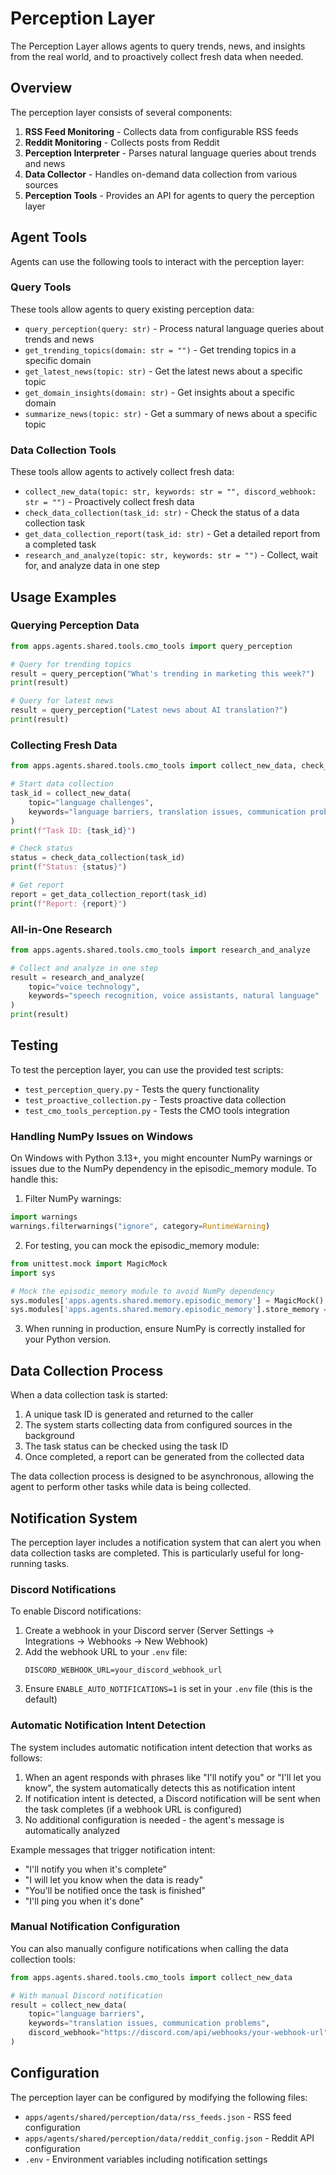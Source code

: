 # Perception Layer

The Perception Layer allows agents to query trends, news, and insights from the real world, and to proactively collect fresh data when needed.

## Overview

The perception layer consists of several components:

1. **RSS Feed Monitoring** - Collects data from configurable RSS feeds
2. **Reddit Monitoring** - Collects posts from Reddit
3. **Perception Interpreter** - Parses natural language queries about trends and news
4. **Data Collector** - Handles on-demand data collection from various sources
5. **Perception Tools** - Provides an API for agents to query the perception layer

## Agent Tools

Agents can use the following tools to interact with the perception layer:

### Query Tools

These tools allow agents to query existing perception data:

- `query_perception(query: str)` - Process natural language queries about trends and news
- `get_trending_topics(domain: str = "")` - Get trending topics in a specific domain
- `get_latest_news(topic: str)` - Get the latest news about a specific topic
- `get_domain_insights(domain: str)` - Get insights about a specific domain
- `summarize_news(topic: str)` - Get a summary of news about a specific topic

### Data Collection Tools

These tools allow agents to actively collect fresh data:

- `collect_new_data(topic: str, keywords: str = "", discord_webhook: str = "")` - Proactively collect fresh data
- `check_data_collection(task_id: str)` - Check the status of a data collection task
- `get_data_collection_report(task_id: str)` - Get a detailed report from a completed task
- `research_and_analyze(topic: str, keywords: str = "")` - Collect, wait for, and analyze data in one step

## Usage Examples

### Querying Perception Data

```python
from apps.agents.shared.tools.cmo_tools import query_perception

# Query for trending topics
result = query_perception("What's trending in marketing this week?")
print(result)

# Query for latest news
result = query_perception("Latest news about AI translation?")
print(result)
```

### Collecting Fresh Data

```python
from apps.agents.shared.tools.cmo_tools import collect_new_data, check_data_collection, get_data_collection_report

# Start data collection
task_id = collect_new_data(
    topic="language challenges",
    keywords="language barriers, translation issues, communication problems"
)
print(f"Task ID: {task_id}")

# Check status
status = check_data_collection(task_id)
print(f"Status: {status}")

# Get report
report = get_data_collection_report(task_id)
print(f"Report: {report}")
```

### All-in-One Research

```python
from apps.agents.shared.tools.cmo_tools import research_and_analyze

# Collect and analyze in one step
result = research_and_analyze(
    topic="voice technology",
    keywords="speech recognition, voice assistants, natural language"
)
print(result)
```

## Testing

To test the perception layer, you can use the provided test scripts:

- `test_perception_query.py` - Tests the query functionality
- `test_proactive_collection.py` - Tests proactive data collection
- `test_cmo_tools_perception.py` - Tests the CMO tools integration

### Handling NumPy Issues on Windows

On Windows with Python 3.13+, you might encounter NumPy warnings or issues due to the NumPy dependency in the episodic_memory module. To handle this:

1. Filter NumPy warnings:

```python
import warnings
warnings.filterwarnings("ignore", category=RuntimeWarning)
```

2. For testing, you can mock the episodic_memory module:

```python
from unittest.mock import MagicMock
import sys

# Mock the episodic_memory module to avoid NumPy dependency
sys.modules['apps.agents.shared.memory.episodic_memory'] = MagicMock()
sys.modules['apps.agents.shared.memory.episodic_memory'].store_memory = lambda *args, **kwargs: True
```

3. When running in production, ensure NumPy is correctly installed for your Python version.

## Data Collection Process

When a data collection task is started:

1. A unique task ID is generated and returned to the caller
2. The system starts collecting data from configured sources in the background
3. The task status can be checked using the task ID
4. Once completed, a report can be generated from the collected data

The data collection process is designed to be asynchronous, allowing the agent to perform other tasks while data is being collected.

## Notification System

The perception layer includes a notification system that can alert you when data collection tasks are completed. This is particularly useful for long-running tasks.

### Discord Notifications

To enable Discord notifications:

1. Create a webhook in your Discord server (Server Settings → Integrations → Webhooks → New Webhook)
2. Add the webhook URL to your `.env` file:
   ```
   DISCORD_WEBHOOK_URL=your_discord_webhook_url
   ```
3. Ensure `ENABLE_AUTO_NOTIFICATIONS=1` is set in your `.env` file (this is the default)

### Automatic Notification Intent Detection

The system includes automatic notification intent detection that works as follows:

1. When an agent responds with phrases like "I'll notify you" or "I'll let you know", the system automatically detects this as notification intent
2. If notification intent is detected, a Discord notification will be sent when the task completes (if a webhook URL is configured)
3. No additional configuration is needed - the agent's message is automatically analyzed

Example messages that trigger notification intent:
- "I'll notify you when it's complete"
- "I will let you know when the data is ready"
- "You'll be notified once the task is finished"
- "I'll ping you when it's done"

### Manual Notification Configuration

You can also manually configure notifications when calling the data collection tools:

```python
from apps.agents.shared.tools.cmo_tools import collect_new_data

# With manual Discord notification
result = collect_new_data(
    topic="language barriers",
    keywords="translation issues, communication problems",
    discord_webhook="https://discord.com/api/webhooks/your-webhook-url"
)
```

## Configuration

The perception layer can be configured by modifying the following files:

- `apps/agents/shared/perception/data/rss_feeds.json` - RSS feed configuration
- `apps/agents/shared/perception/data/reddit_config.json` - Reddit API configuration
- `.env` - Environment variables including notification settings 